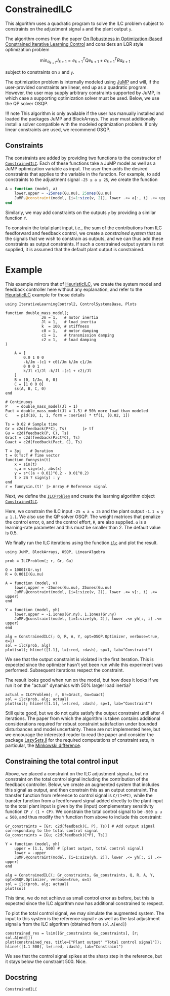 # ConstrainedILC

This algorithm uses a quadratic program to solve the ILC problem subject to constraints on the adjustment signal ``a`` and the plant output ``y``. 

The algorithm comes from the paper [On Robustness in Optimization-Based Constrained Iterative Learning Control](https://arxiv.org/abs/2203.05291) and considers an LQR style optimization problem
```math
\operatorname{min}_{a_{k+1}} J_{k+1} = e_{k+1}^T Q e_{k+1} + a_{k+1}^T R a_{k+1}
```
subject to constraints on ``a`` and ``y``.

The optimization problem is internally modeled using [JuMP](https://jump.dev/JuMP.jl/stable/) and will, if the user-provided constraints are linear, end up as a quadratic program. However, the user may supply arbitrary constraints supported by JuMP, in which case a supporting optimization solver must be used. Below, we use the QP solver OSQP.


!!! note
    This algorithm is only available if the user has manually installed and loaded the packages JuMP and BlockArrays. The user must additionally install a solver compatible with the modeled optimization problem. If only linear constraints are used, we recommend OSQP.

## Constraints

The constraints are added by providing two functions to the constructor of [`ConstrainedILC`](@ref). Each of these functions take a JuMP model as well as a JuMP optimization variable as input. The user then adds the desired constraints that applies to the variable in the function. For example, to add constraints to the adjustment signal ``-25 ≤ a ≤ 25``, we create the function
```julia
A = function (model, a)
    lower,upper = -25ones(Gu.nu), 25ones(Gu.nu)
    JuMP.@constraint(model, [i=1:size(v, 2)], lower .<= a[:, i] .<= upper)
end
```

Similarly, we may add constraints on the outputs ``y`` by providing a similar function ``Y``.

To constrain the total plant input, i.e., the sum of the contributions from ILC feedforward and feedback control, we create a _constrained system_ that as the signals that we wish to constrain as outputs, and we can thus add these constraints as output constraints. If such a constrained output system is not supplied, it is assumed that the default plant output is constrained.

# Example

This example mirrors that of [HeuristicILC](@ref), we create the system model and feedback controller here without any explanation, and refer to the [HeuristicILC](@ref) example for those details
```@example OPTIMIZATION_ILC
using IterativeLearningControl2, ControlSystemsBase, Plots

function double_mass_model(; 
                Jm = 1,   # motor inertia
                Jl = 1,   # load inertia
                k  = 100, # stiffness
                c0 = 1,   # motor damping
                c1 = 1,   # transmission damping
                c2 = 1,   # load damping
)

    A = [
        0.0 1 0 0
        -k/Jm -(c1 + c0)/Jm k/Jm c1/Jm
        0 0 0 1
        k/Jl c1/Jl -k/Jl -(c1 + c2)/Jl
    ]
    B = [0, 1/Jm, 0, 0]
    C = [1 0 0 0]
    ss(A, B, C, 0)
end

# Continuous
P    = double_mass_model(Jl = 1)
Pact = double_mass_model(Jl = 1.5) # 50% more load than modeled
C    = pid(10, 1, 1, form = :series) * tf(1, [0.02, 1])

Ts = 0.02 # Sample time
Gr = c2d(feedback(P*C), Ts)       |> tf
Gu = c2d(feedback(P, C), Ts)
Gract = c2d(feedback(Pact*C), Ts)
Guact = c2d(feedback(Pact, C), Ts)

T = 3pi    # Duration
t = 0:Ts:T # Time vector
function funnysin(t)
    x = sin(t)
    s,a = sign(x), abs(x)
    y = s*((a + 0.01)^0.2 - 0.01^0.2)
    t > 2π ? sign(y) : y
end
r = funnysin.(t)' |> Array # Reference signal
```

Next, we define the [`ILCProblem`](@ref) and create the learning algorithm object [`ConstrainedILC`](@ref).

Here, we constrain the ILC input ``-25 ≤ a ≤ 25`` and the plant output ``-1.1 ≤ y ≤ 1.1``. We also use the QP solver OSQP. The weight matrices that penalize the control error, ``Q``, and the control effort, ``R``, are also supplied. ``α`` is a learning-rate parameter and this must be smaller than 2. The default value is 0.5.

We finally run the ILC iterations using the function [`ilc`](@ref) and plot the result.
```@example OPTIMIZATION_ILC
using JuMP, BlockArrays, OSQP, LinearAlgebra

prob = ILCProblem(; r, Gr, Gu)

Q = 1000I(Gr.ny)
R = 0.001I(Gu.nu)

A = function (model, v)
    lower,upper = -25ones(Gu.nu), 25ones(Gu.nu)
    JuMP.@constraint(model, [i=1:size(v, 2)], lower .<= v[:, i] .<= upper)
end

Y = function (model, yh)
    lower,upper = -1.1ones(Gr.ny), 1.1ones(Gr.ny)
    JuMP.@constraint(model, [i=1:size(yh, 2)], lower .<= yh[:, i] .<= upper)
end

alg = ConstrainedILC(; Q, R, A, Y, opt=OSQP.Optimizer, verbose=true, α=1)
sol = ilc(prob, alg)
plot(sol); hline!([1.1], l=(:red, :dash), sp=1, lab="Constraint")
```
We see that the output constraint is violated in the first iteration. This is expected since the optimizer hasn't yet been run while this experiment was performed. Subsequent iterations respect the constraint. 

The result looks good when run on the model, but how does it looks if we run it on the "actual" dynamics with 50% larger load inertia?

```@example OPTIMIZATION_ILC
actual = ILCProblem(; r, Gr=Gract, Gu=Guact)
sol = ilc(prob, alg; actual)
plot(sol); hline!([1.1], l=(:red, :dash), sp=1, lab="Constraint")
```
Still quite good, but we do not quite satisfy the output constraint until after 4 iterations. The paper from which the algorithm is taken contains additional considerations required for robust constraint satisfaction under bounded disturbances and model uncertainty. These are not implemented here, but we encourage the interested reader to read the paper and consider the package [LazySets.jl](https://github.com/JuliaReach/LazySets.jl) for the required computations of constraint sets, in particular, the [Minkowski difference](https://juliareach.github.io/LazySets.jl/dev/lib/binary_functions/#Minkowski-difference).

## Constraining the total control input
Above, we placed a constraint on the ILC adjustment signal ``a``, but no constraint on the total control signal including the contribution of the feedback controller. Below, we create an augmented system that includes this signal as output, and then constrain this as an output constraint. The transfer function from reference to control signal is ``C/(1+PC)``, while the transfer function from a feedforward signal added directly to the plant input to the total plant input is given by the (input) complementary sensitivity function ``CP / (1 + CP)``. We constrain the total control signal to be ``-500 ≤ u ≤ 500``, and thus modify the `Y` function from above to include this constraint:
```@example OPTIMIZATION_ILC
Gr_constraints = [Gr; c2d(feedback(C, P), Ts)] # Add output signal corresponding to the total control signal
Gu_constraints = [Gu; c2d(feedback(C*P), Ts)]

Y = function (model, yh)
    upper = [1.1, 500] # [plant output, total control signal]
    lower = -upper
    JuMP.@constraint(model, [i=1:size(yh, 2)], lower .<= yh[:, i] .<= upper)
end

alg = ConstrainedILC(; Gr_constraints, Gu_constraints, Q, R, A, Y, opt=OSQP.Optimizer, verbose=true, α=1)
sol = ilc(prob, alg; actual)
plot(sol)
```
This time, we do not achieve as small control error as before, but this is expected since the ILC algorithm now has additional constrained to respect. 

To plot the total control signal, we may simulate the augmented system. The input to this system is the reference signal ``r`` as well as the last adjustment signal ``a`` from the ILC algorithm (obtained from `sol.A[end]`)
```@example OPTIMIZATION_ILC
constrained_res = lsim([Gr_constraints Gu_constraints], [r; sol.A[end]])
plot(constrained_res, title=["Plant output" "Total control signal"]); hline!([1.1 500], l=(:red, :dash), lab="Constraint")
```
We see that the control signal spikes at the sharp step in the reference, but it stays below the constraint 500. Nice.

## Docstring
    
```@docs
ConstrainedILC
```